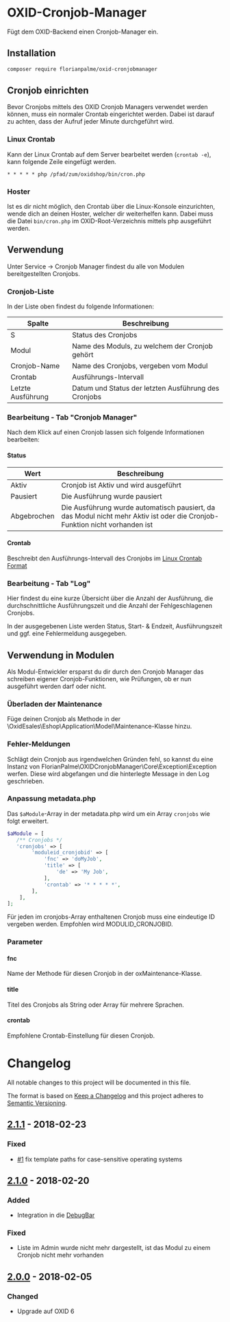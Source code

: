 # OXID-Cronjob-Manager
Fügt dem OXID-Backend einen Cronjob-Manager ein. 

## Installation
```bash
composer require florianpalme/oxid-cronjobmanager
```

## Cronjob einrichten
Bevor Cronjobs mittels des OXID Cronjob Managers verwendet werden können, muss ein normaler Crontab eingerichtet werden. Dabei ist darauf zu achten, dass der Aufruf jeder Minute durchgeführt wird.

### Linux Crontab
Kann der Linux Crontab auf dem Server bearbeitet werden (`crontab -e`), kann folgende Zeile eingefügt werden.
 ```
 * * * * * php /pfad/zum/oxidshop/bin/cron.php
 ```
 
### Hoster
Ist es dir nicht möglich, den Crontab über die Linux-Konsole einzurichten, wende dich an deinen Hoster, welcher dir weiterhelfen kann. Dabei muss die Datei `bin/cron.php` im OXID-Root-Verzeichnis mittels php ausgeführt werden.

## Verwendung
Unter Service -> Cronjob Manager findest du alle von Modulen bereitgestellten Cronjobs.

### Cronjob-Liste
In der Liste oben findest du folgende Informationen:

| Spalte        | Beschreibung  |
| ------------- | ------------- |
| S             | Status des Cronjobs |
| Modul         | Name des Moduls, zu welchem der Cronjob gehört | 
| Cronjob-Name  | Name des Cronjobs, vergeben vom Modul | 
| Crontab       | Ausführungs-Intervall | 
| Letzte Ausführung | Datum und Status der letzten Ausführung des Cronjobs |

### Bearbeitung - Tab "Cronjob Manager"
Nach dem Klick auf einen Cronjob lassen sich folgende Informationen bearbeiten:

#### Status

| Wert          | Beschreibung  |
| ------------- | ------------- |
| Aktiv         | Cronjob ist Aktiv und wird ausgeführt |
| Pausiert      | Die Ausführung wurde pausiert |
| Abgebrochen   | Die Ausführung wurde automatisch pausiert, da das Modul nicht mehr Aktiv ist oder die Cronjob-Funktion nicht vorhanden ist |

#### Crontab
Beschreibt den Ausführungs-Intervall des Cronjobs im [Linux Crontab Format](https://www.stetic.com/developer/cronjob-linux-tutorial-und-crontab-syntax.html)

### Bearbeitung - Tab "Log"
Hier findest du eine kurze Übersicht über die Anzahl der Ausführung, die durchschnittliche Ausführungszeit und die Anzahl der Fehlgeschlagenen Cronjobs.

In der ausgegebenen Liste werden Status, Start- & Endzeit, Ausführungszeit und ggf. eine Fehlermeldung ausgegeben.

## Verwendung in Modulen
Als Modul-Entwickler ersparst du dir durch den Cronjob Manager das schreiben eigener Cronjob-Funktionen, wie Prüfungen, ob er nun ausgeführt werden darf oder nicht. 

### Überladen der Maintenance
Füge deinen Cronjob als Methode in der \OxidEsales\Eshop\Application\Model\Maintenance-Klasse hinzu.

### Fehler-Meldungen
Schlägt dein Cronjob aus irgendwelchen Gründen fehl, so kannst du eine Instanz von FlorianPalme\OXIDCronjobManager\Core\Exception\Exception werfen.
Diese wird abgefangen und die hinterlegte Message in den Log geschrieben.

### Anpassung metadata.php
Das `$aModule`-Array in der metadata.php wird um ein Array `cronjobs` wie folgt erweitert.
```php
$aModule = [
   /** Cronjobs */
   'cronjobs' => [
        'moduleid_cronjobid' => [
            'fnc' => 'doMyJob',
            'title' => [
                'de' => 'My Job',
            ],
            'crontab' => '* * * * *',
        ],
    ],
];
```
Für jeden im cronjobs-Array enthaltenen Cronjob muss eine eindeutige ID vergeben werden. Empfohlen wird MODULID_CRONJOBID.

### Parameter

#### fnc
Name der Methode für diesen Cronjob in der oxMaintenance-Klasse.

#### title
Titel des Cronjobs als String oder Array für mehrere Sprachen.

#### crontab
Empfohlene Crontab-Einstellung für diesen Cronjob.



# Changelog
All notable changes to this project will be documented in this file.

The format is based on [Keep a Changelog](http://keepachangelog.com/en/1.0.0/)
and this project adheres to [Semantic Versioning](http://semver.org/spec/v2.0.0.html).

## [2.1.1] - 2018-02-23
### Fixed
- [#1](https://github.com/FlorianPalme/OXID-Cronjob-Manager/pull/1) fix template paths for case-sensitive operating systems

## [2.1.0] - 2018-02-20
### Added
- Integration in die [DebugBar]

### Fixed
- Liste im Admin wurde nicht mehr dargestellt, ist das Modul zu einem Cronjob nicht mehr vorhanden

## [2.0.0] - 2018-02-05
### Changed
- Upgrade auf OXID 6


[2.1.1]: https://github.com/FlorianPalme/OXID-Cronjob-Manager/releases/tag/2.1.1
[2.1.0]: https://github.com/FlorianPalme/OXID-Cronjob-Manager/releases/tag/2.1.0
[2.0.0]: https://github.com/FlorianPalme/OXID-Cronjob-Manager/releases/tag/2.0.0
[DebugBar]: https://github.com/FlorianPalme/OXID-DebugBar
